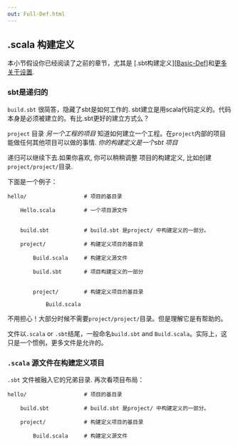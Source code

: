 ```yaml
---
out: Full-Def.html
---
```


  [Basic-Def]: Basic-Def.html
  [More-About-Settings]: More-About-Settings.html
  [Using-Plugins]: Using-Plugins.html

.scala 构建定义
-----------------------

本小节假设你已经阅读了之前的章节，尤其是 [.sbt构建定义][[Basic-Def]]和[更多关于设置][More-About-Settings].

### sbt是递归的

`build.sbt` 很简答，隐藏了sbt是如何工作的. sbt建立是用scala代码定义的。代码本身是必须被建立的。有比.sbt更好的建立方式么？



`project` 目录 *另一个工程的项目* 知道如何建立一个工程。在`project`内部的项目能做任何其他项目可以做的事情. *你的构建定义是一个sbt 项目*

递归可以继续下去.如果你喜欢, 你可以稍稍调整
项目的构建定义, 比如创建
`project/project/`目录.

下面是一个例子：
```
hello/                  # 项目的基目录

    Hello.scala         # 一个项目源文件


    build.sbt           # build.sbt 是project/ 中构建定义的一部分。

    project/            # 构建定义项目的基目录

        Build.scala     # 构建定义源文件

        build.sbt       # 项目构建定义的一部分


        project/        # 构建定义项目的基目录

            Build.scala 
```
不用担心！大部分时候不需要`project/project/`目录。但是理解它是有帮助的。

文件以`.scala` or `.sbt`结尾，一般命名`build.sbt` and `Build.scala`。实际上，这只是一个惯例，更多文件是允许的。

### `.scala` 源文件在构建定义项目

`.sbt` 文件被融入它的兄弟目录. 再次看项目布局：
```
hello/                  # 项目的基目录

    build.sbt           # build.sbt 是project/ 中构建定义的一部分。

    project/            # 构建定义项目的基目录

        Build.scala     # 构建定义源文件

```



